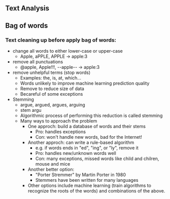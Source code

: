 ## Text Analysis

## Bag of words
### Text cleaning up before apply bag of words:
* change all words to either lower-case or upper-case
    * Apple, aPPLE, APPLE -> apple:3
* remove all punctuations 
    * @apple, Apple!!!, --apple-- -> apple:3
* remove unhelpful terms (stop words)
    * Examples: the, is, at, which...
    * Words unlikely to improve machine learning prediction quality
    * Remove to reduce size of data
    * Becareful of some exceptions
* Stemming
    * argue, argued, argues, arguing
    * stem argu
    * Algorithmic process of performing this reduction is called stemming
    * Many ways to approach the problem
        * One approch: build a database of words and their stems
            * Pro: handles exceptions
            * Con: won't handle new words, bad for the Internet!
        * Another approch: can write a rule-based algorithm
            * e.g. if words ends in "ed", "ing", or "ly", remove it
            * Pro: handles new/unknown words well
            * Con: many exceptions, missed words like child and chilren, mouse and mice
        * Another better option:
            * "Porter Stremmer" by Martin Porter in 1980
            * Stemmers have been written for many languages
        * Other options include machine learning (train algorithms to recognize the roots of the words) and combinations of the above.